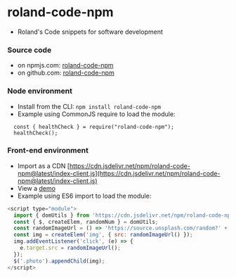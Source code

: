 # roland-code-npm

- Roland's Code snippets for software development

### Source code

- on npmjs.com: [roland-code-npm](https://www.npmjs.com/package/roland-code-npm)
- on github.com: [roland-code-npm](https://github.com/rolandjlevy/roland-code-npm)

### Node environment

- Install from the CLI: `npm install roland-code-npm`
- Example using CommonJS require to load the module:

```javacript
  const { healthCheck } = require("roland-code-npm");
  healthCheck();
```

### Front-end environment

- Import as a CDN [https://cdn.jsdelivr.net/npm/roland-code-npm@latest/index-client.js](https://cdn.jsdelivr.net/npm/roland-code-npm@latest/index-client.js)
- View a [demo](https://cdn.jsdelivr.net/npm/roland-code-npm@latest/test-client/index.html)
- Example using ES6 import to load the module:

```javascript
<script type="module">
  import { domUtils } from 'https://cdn.jsdelivr.net/npm/roland-code-npm@latest/index-client.js';
  const { $, createElem, randomNum } = domUtils;
  const randomImageUrl = () => 'https://source.unsplash.com/random?' + randomNum(1000);
  const img = createElem('img', { src: randomImageUrl() });
  img.addEventListener('click', (e) => {
    e.target.src = randomImageUrl();
  });
  $('.photo').appendChild(img);
</script>
```

